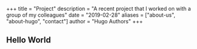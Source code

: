 +++
title = "Project"
description = "A recent project that I worked on with a group of my colleagues"
date = "2019-02-28"
aliases = ["about-us", "about-hugo", "contact"]
author = "Hugo Authors"
+++

 ## Hello World
